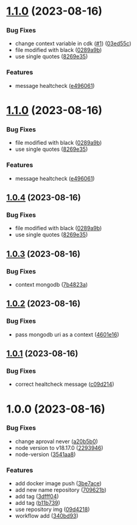 # [1.1.0](https://github.com/alanjosue97/api_salon/compare/v1.0.3...v1.1.0) (2023-08-16)


### Bug Fixes

* change context variable in cdk ([#1](https://github.com/alanjosue97/api_salon/issues/1)) ([03ed55c](https://github.com/alanjosue97/api_salon/commit/03ed55cd4a078a7655be5d964132a216190805a1))
* file modified with black ([0289a9b](https://github.com/alanjosue97/api_salon/commit/0289a9b9f4b3390b8663d6ccc133b34d904b8c25))
* use single quotes ([8269e35](https://github.com/alanjosue97/api_salon/commit/8269e35b0113c07ef24504f72f879bfca2325ea5))


### Features

* message healtcheck ([e496061](https://github.com/alanjosue97/api_salon/commit/e496061b0ab274e4d22066ecbf968363e2960a32))

# [1.1.0](https://github.com/alanjosue97/api_salon/compare/v1.0.3...v1.1.0) (2023-08-16)


### Bug Fixes

* file modified with black ([0289a9b](https://github.com/alanjosue97/api_salon/commit/0289a9b9f4b3390b8663d6ccc133b34d904b8c25))
* use single quotes ([8269e35](https://github.com/alanjosue97/api_salon/commit/8269e35b0113c07ef24504f72f879bfca2325ea5))


### Features

* message healtcheck ([e496061](https://github.com/alanjosue97/api_salon/commit/e496061b0ab274e4d22066ecbf968363e2960a32))

## [1.0.4](https://github.com/alanjosue97/api_salon/compare/v1.0.3...v1.0.4) (2023-08-16)


### Bug Fixes

* file modified with black ([0289a9b](https://github.com/alanjosue97/api_salon/commit/0289a9b9f4b3390b8663d6ccc133b34d904b8c25))
* use single quotes ([8269e35](https://github.com/alanjosue97/api_salon/commit/8269e35b0113c07ef24504f72f879bfca2325ea5))

## [1.0.3](https://github.com/alanjosue97/api_salon/compare/v1.0.2...v1.0.3) (2023-08-16)


### Bug Fixes

* context mongodb ([7b4823a](https://github.com/alanjosue97/api_salon/commit/7b4823ae853f63647bf1b9ad9dae779ddda1ed08))

## [1.0.2](https://github.com/alanjosue97/api_salon/compare/v1.0.1...v1.0.2) (2023-08-16)


### Bug Fixes

* pass mongodb uri as a context ([4601e16](https://github.com/alanjosue97/api_salon/commit/4601e16a836951877428b6a4241b5d1c9d390d05))

## [1.0.1](https://github.com/alanjosue97/api_salon/compare/v1.0.0...v1.0.1) (2023-08-16)


### Bug Fixes

* correct healtcheck message ([c09d214](https://github.com/alanjosue97/api_salon/commit/c09d214116b22b474b5f57f4a72057260b1430c9))

# 1.0.0 (2023-08-16)


### Bug Fixes

* change aproval never ([a20b5b0](https://github.com/alanjosue97/api_salon/commit/a20b5b0f31d6b279a4a4d1daf3ef3ec1dcdbe605))
* node version to v18.17.0 ([2293946](https://github.com/alanjosue97/api_salon/commit/2293946de761cb74342ff8f83ae2e5d707f0dfaa))
* node-version ([3541aa8](https://github.com/alanjosue97/api_salon/commit/3541aa8d73fc4360bf04daaf0021916d705b1d52))


### Features

* add docker image push ([3be7ace](https://github.com/alanjosue97/api_salon/commit/3be7ace2d779b0a21a94c098158912b9ca7c3567))
* add new name repository ([709621b](https://github.com/alanjosue97/api_salon/commit/709621b12aa4b87736183a480d080211b115a6d5))
* add tag ([3dfff04](https://github.com/alanjosue97/api_salon/commit/3dfff04b35ee749f8822dc419cef9fc525b65d8b))
* add tag ([b11b739](https://github.com/alanjosue97/api_salon/commit/b11b739b47c26fab2b7b5eacbf6e30abe3be20d7))
* use repository img ([09d4218](https://github.com/alanjosue97/api_salon/commit/09d4218b7b782b1c45a97bb4e4f45dd76494dd5f))
* workflow add ([340bd93](https://github.com/alanjosue97/api_salon/commit/340bd93800f1e5f9c2fbf62e95ec335ef8771f6e))

